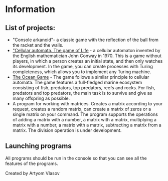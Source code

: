 Information
========

## List of projects:

* "Console arkanoid"- a classic game with the reflection of the ball from the racket and the walls.
* ["Cellular automata. The game of Life](./docs/game_of_life.md) -  a cellular automaton invented by the English mathematician John Conway in 1970. This is a game without players, in which a person creates an initial state, and then only watches its development. In the game, you can create processes with Turing completeness, which allows you to implement any Turing machine.
* [The Ocean Game](./docs/Ocean.md) - The game follows a similar principle to cellular automata. The game features a full-fledged marine ecosystem consisting of fish, predators, top predators, reefs and rocks. For fish, predators and top predators, the main task is to survive and give as many offspring as possible.
* A program for working with matrices. Creates a matrix according to your request, creates a random matrix, can create a matrix of zeros or a single matrix on your command. The program supports the operations of adding a matrix with a number, a matrix with a matrix, multiplying a matrix with a number, a matrix with a matrix, subtracting a matrix from a matrix. The division operation is under development.
 
## Launching programs
All programs should be run in the console so that you can see all the features of the programs.


Created by Artyom Vlasov